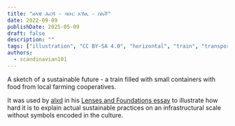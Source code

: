 ```yaml
---
title: "ዘላቒ ሕርሻ - ባቡር እኽሊ - ስኬች"
date: 2022-09-09
publishDate: 2025-05-09
draft: false
description: ""
tags: ["illustration", "CC BY-SA 4.0", "horizontal", "train", "transport", "farming"]
authors:
  - scandinavian101
---
```


A sketch of a sustainable future - a train filled with small containers with food from local farming cooperatives. 

It was used by [alxd](/authors/alxd) in his [Lenses and Foundations essay](https://alxd.org/solarpunk-lenses-and-foundations.html) to illustrate how hard it is to explain actual sustainable practices on an infrastructural scale without symbols encoded in the culture.
